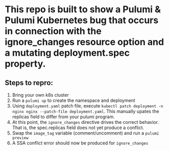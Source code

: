 # This repo is built to show a Pulumi & Pulumi Kubernetes bug that occurs in connection with the ignore_changes resource option and a mutating deployment.spec property.

## Steps to repro:
1. Bring your own k8s cluster
2. Run a `pulumi up` to create the namespace and deployment
3. Using `deployment.yaml` patch file, execute `kubectl patch deployment -n nginx nginx --patch-file deployment.yaml`. This manually upates the replicas field to differ from your pulumi program.
4. At this point, the `ignore_changes` directive drives the correct behavior. That is, the spec.replicas field does not yet produce a conflict.
5. Swap the `image_tag` variable (comment/uncomment) and run a `pulumi preview`
6. A SSA conflict error should now be produced for `ignore_changes`